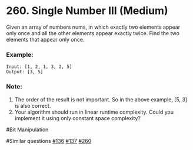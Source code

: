 # 260. Single Number III (Medium)

Given an array of numbers nums, in which exactly two elements appear only once and all the other elements appear exactly twice. Find the two elements that appear only once.

### Example:
```
Input: [1, 2, 1, 3, 2, 5]
Output: [3, 5]
```

### Note:
1. The order of the result is not important. So in the above example, [5, 3] is also correct.
2. Your algorithm should run in linear runtime complexity. Could you implement it using only constant space complexity?

#Bit Manipulation

#Similar questions [#136](../p136e/README.md) [#137](../p137m/README.md) [#260](../p260m/README.md)
